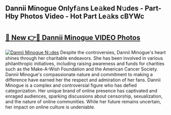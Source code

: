 ## Dannii Minogue Onlyf𝚊ns Le𝚊ked N𝚞des - Part-Hby Photos Video - Hot Part Le𝚊ks cBYWc

# <h2><a href="http://ac2255.deff.icu/?id=Dannii+Minogue">🔗 New 👉🔴 Dannii Minogue VIDEO Photos</a></h2>

[![Dannii Minogue N𝚞des](https://i.imgur.com/rIISA9y.gif)](http://ac2255.deff.icu/?id=Dannii+Minogue)
Despite the controversies, Dannii Minogue's heart shines through her charitable endeavors. She has been involved in various philanthropic initiatives, including raising awareness and funds for charities such as the Make-A-Wish Foundation and the American Cancer Society. Dannii Minogue's compassionate nature and commitment to making a difference have earned her the respect and admiration of her fans. Dannii Minogue is a complex and controversial figure who has defied categorization. Her unique brand of online presence has captivated and enraged audiences, sparking discussions about censorship, sexualization, and the nature of online communities. While her future remains uncertain, her impact on online culture is undeniable.
